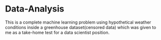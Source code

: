 # Data-Analysis

This is a complete machine learning problem using hypothetical weather conditions inside a greenhouse dataset(censored data) which was given to me as a take-home test for a data scientist position.
